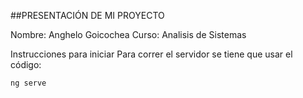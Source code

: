 ##PRESENTACIÓN DE MI PROYECTO
<br>

Nombre: Anghelo Goicochea
Curso: Analisis de Sistemas
<br>

Instrucciones para iniciar
Para correr el servidor se tiene que usar el código:

```bash
ng serve
```
